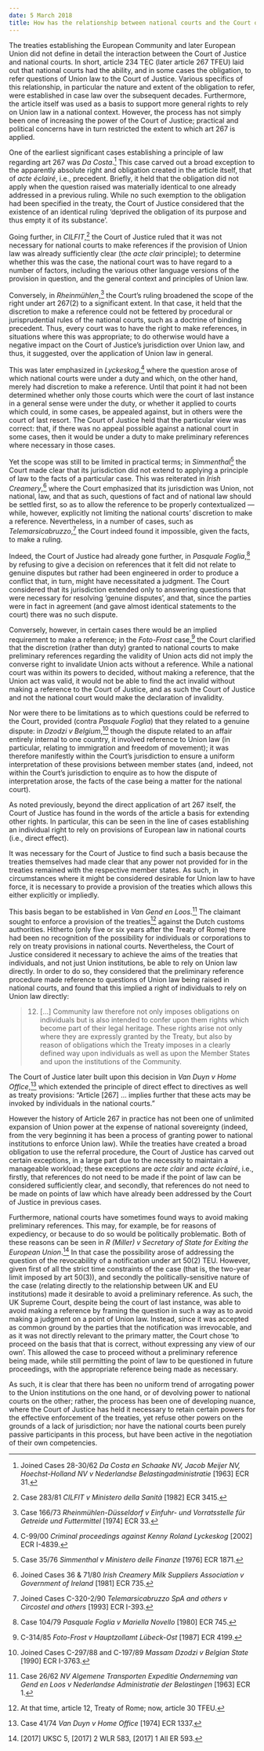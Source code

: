 ```yaml
---
date: 5 March 2018
title: How has the relationship between national courts and the Court of Justice under Article 267 TFEU evolved over the years?
---
```


The treaties establishing the European Community and later European Union did not define in detail the interaction between the Court of Justice and national courts. In short, article 234 TEC (later article 267 TFEU) laid out that national courts had the ability, and in some cases the obligation, to refer questions of Union law to the Court of Justice. Various specifics of this relationship, in particular the nature and extent of the obligation to refer, were established in case law over the subsequent decades. Furthermore, the article itself was used as a basis to support more general rights to rely on Union law in a national context. However, the process has not simply been one of increasing the power of the Court of Justice; practical and political concerns have in turn restricted the extent to which art 267 is applied.

One of the earliest significant cases establishing a principle of law regarding art 267 was *Da Costa*.[^1] This case carved out a broad exception to the apparently absolute right and obligation created in the article itself, that of *acte éclairé*, i.e., precedent. Briefly, it held that the obligation did not apply when the question raised was materially identical to one already addressed in a previous ruling. While no such exemption to the obligation had been specified in the treaty, the Court of Justice considered that the existence of an identical ruling ‘deprived the obligation of its purpose and thus empty it of its substance’.

Going further, in *CILFIT*,[^2] the Court of Justice ruled that it was not necessary for national courts to make references if the provision of Union law was already sufficiently clear (the *acte clair* principle); to determine whether this was the case, the national court was to have regard to a number of factors, including the various other language versions of the provision in question, and the general context and principles of Union law.

Conversely, in *Rheinmühlen*,[^3] the Court’s ruling broadened the scope of the right under art 267(2) to a significant extent. In that case, it held that the discretion to make a reference could not be fettered by procedural or jurisprudential rules of the national courts, such as a doctrine of binding precedent. Thus, every court was to have the right to make references, in situations where this was appropriate; to do otherwise would have a negative impact on the Court of Justice’s jurisdiction over Union law, and thus, it suggested, over the application of Union law in general.

This was later emphasized in *Lyckeskog*,[^4] where the question arose of which national courts were under a duty and which, on the other hand, merely had discretion to make a reference. Until that point it had not been determined whether only those courts which were the court of last instance in a general sense were under the duty, or whether it applied to courts which could, in some cases, be appealed against, but in others were the court of last resort. The Court of Justice held that the particular view was correct: that, if there was no appeal possible against a national court in some cases, then it would be under a duty to make preliminary references where necessary in those cases.

Yet the scope was still to be limited in practical terms; in *Simmenthal*[^5] the Court made clear that its jurisdiction did not extend to applying a principle of law to the facts of a particular case. This was reiterated in *Irish Creamery*,[^6] where the Court emphasized that its jurisdiction was Union, not national, law, and that as such, questions of fact and of national law should be settled first, so as to allow the reference to be properly contextualized — while, however, explicitly not limiting the national courts’ discretion to make a reference. Nevertheless, in a number of cases, such as *Telemarsicabruzzo*,[^7] the Court indeed found it impossible, given the facts, to make a ruling.

Indeed, the Court of Justice had already gone further, in *Pasquale Foglia*,[^8] by refusing to give a decision on references that it felt did not relate to genuine disputes but rather had been engineered in order to produce a conflict that, in turn, might have necessitated a judgment. The Court considered that its jurisdiction extended only to answering questions that were necessary for resolving ‘genuine disputes’, and that, since the parties were in fact in agreement (and gave almost identical statements to the court) there was no such dispute.

Conversely, however, in certain cases there would be an implied requirement to make a reference; in the *Foto-Frost* case,[^9] the Court clarified that the discretion (rather than duty) granted to national courts to make preliminary references regarding the validity of Union acts did not imply the converse right to invalidate Union acts without a reference. While a national court was within its powers to decided, without making a reference, that the Union act was valid, it would not be able to find the act invalid without making a reference to the Court of Justice, and as such the Court of Justice and not the national court would make the declaration of invalidity.

Nor were there to be limitations as to which questions could be referred to the Court, provided (contra *Pasquale Foglia*) that they related to a genuine dispute: in *Dzodzi v Belgium*,[^10] though the dispute related to an affair entirely internal to one country, it involved reference to Union law (in particular, relating to immigration and freedom of movement); it was therefore manifestly within the Court’s jurisdiction to ensure a uniform interpretation of these provisions between member states (and, indeed, not within the Court’s jurisdiction to enquire as to how the dispute of interpretation arose, the facts of the case being a matter for the national court).

As noted previously, beyond the direct application of art 267 itself, the Court of Justice has found in the words of the article a basis for extending other rights. In particular, this can be seen in the line of cases establishing an individual right to rely on provisions of European law in national courts (i.e., direct effect).

It was necessary for the Court of Justice to find such a basis because the treaties themselves had made clear that any power not provided for in the treaties remained with the respective member states. As such, in circumstances where it might be considered desirable for Union law to have force, it is necessary to provide a provision of the treaties which allows this either explicitly or impliedly.

This basis began to be established in *Van Gend en Loos*.[^11] The claimant sought to enforce a provision of the treaties[^12] against the Dutch customs authorities. Hitherto (only five or six years after the Treaty of Rome) there had been no recognition of the possibility for individuals or corporations to rely on treaty provisions in national courts. Nevertheless, the Court of Justice considered it necessary to achieve the aims of the treaties that individuals, and not just Union institutions, be able to rely on Union law directly. In order to do so, they considered that the preliminary reference procedure made reference to questions of Union law being raised in national courts, and found that this implied a right of individuals to rely on Union law directly:

> 12. \[…\] Community law therefore not only imposes obligations on individuals but is also intended to confer upon them rights which become part of their legal heritage. These rights arise not only where they are expressly granted by the Treaty, but also by reason of obligations which the Treaty imposes in a clearly defined way upon individuals as well as upon the Member States and upon the institutions of the Community.

The Court of Justice later built upon this decision in *Van Duyn v Home Office*,[^13] which extended the principle of direct effect to directives as well as treaty provisions: “Article \[267\] … implies further that these acts may be invoked by individuals in the national courts.”

However the history of Article 267 in practice has not been one of unlimited expansion of Union power at the expense of national sovereignty (indeed, from the very beginning it has been a process of granting power to national institutions to enforce Union law). While the treaties have created a broad obligation to use the referral procedure, the Court of Justice has carved out certain exceptions, in a large part due to the necessity to maintain a manageable workload; these exceptions are *acte clair* and *acte éclairé*, i.e., firstly, that references do not need to be made if the point of law can be considered sufficiently clear, and secondly, that references do not need to be made on points of law which have already been addressed by the Court of Justice in previous cases.

Furthermore, national courts have sometimes found ways to avoid making preliminary references. This may, for example, be for reasons of expediency, or because to do so would be politically problematic. Both of these reasons can be seen in *R (Miller) v Secretary of State for Exiting the European Union*.[^14] In that case the possibility arose of addressing the question of the revocability of a notification under art 50(2) TEU. However, given first of all the strict time constraints of the case (that is, the two-year limit imposed by art 50(3)), and secondly the politically-sensitive nature of the case (relating directly to the relationship between UK and EU institutions) made it desirable to avoid a preliminary reference. As such, the UK Supreme Court, despite being the court of last instance, was able to avoid making a reference by framing the question in such a way as to avoid making a judgment on a point of Union law. Instead, since it was accepted as common ground by the parties that the notification was irrevocable, and as it was not directly relevant to the primary matter, the Court chose ‘to proceed on the basis that that is correct, without expressing any view of our own’. This allowed the case to proceed without a preliminary reference being made, while still permitting the point of law to be questioned in future proceedings, with the appropriate reference being made as necessary.

As such, it is clear that there has been no uniform trend of arrogating power to the Union institutions on the one hand, or of devolving power to national courts on the other; rather, the process has been one of developing nuance, where the Court of Justice has held it necessary to retain certain powers for the effective enforcement of the treaties, yet refuse other powers on the grounds of a lack of jurisdiction; nor have the national courts been purely passive participants in this process, but have been active in the negotiation of their own competencies.

[^1]: Joined Cases 28-30/62 *Da Costa en Schaake NV, Jacob Meijer NV, Hoechst-Holland NV v Nederlandse Belastingadministratie* \[1963\] ECR 31.

[^2]: Case 283/81 *CILFIT v Ministero della Sanità* \[1982\] ECR 3415.

[^3]: Case 166/73 *Rheinmühlen-Düsseldorf v Einfuhr- und Vorratsstelle für Getreide und Futtermittel* \[1974\] ECR 33.

[^4]: C-99/00 *Criminal proceedings against Kenny Roland Lyckeskog* \[2002\] ECR I-4839.

[^5]: Case 35/76 *Simmenthal v Ministero delle Finanze* \[1976\] ECR 1871.

[^6]: Joined Cases 36 & 71/80 *Irish Creamery Milk Suppliers Association v Government of Ireland* \[1981\] ECR 735.

[^7]: Joined Cases C-320-2/90 *Telemarsicabruzzo SpA and others v Circostel and others* \[1993\] ECR I-393.

[^8]: Case 104/79 *Pasquale Foglia v Mariella Novello* \[1980\] ECR 745.

[^9]: C-314/85 *Foto-Frost v Hauptzollamt Lübeck-Ost* \[1987\] ECR 4199.

[^10]: Joined Cases C-297/88 and C-197/89 *Massam Dzodzi v Belgian State* \[1990\] ECR I-3763.

[^11]: Case 26/62 *NV Algemene Transporten Expeditie Onderneming van Gend en Loos v Nederlandse Administratie der Belastingen* \[1963\] ECR 1.

[^12]: At that time, article 12, Treaty of Rome; now, article 30 TFEU.

[^13]: Case 41/74 *Van Duyn v Home Office* \[1974\] ECR 1337.

[^14]: \[2017\] UKSC 5, \[2017\] 2 WLR 583, \[2017\] 1 All ER 593.
